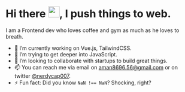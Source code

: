 # Hi there <img src="https://media.tenor.com/images/b617c36f9db276d3146e974b8ff64f4c/tenor.gif" width="30px" height="30px" style="object-fit: contain !important;">, I push things to web.

I am a Frontend dev who loves coffee and gym as much as he loves to breath.

- 🔭 I’m currently working on Vue.js, TailwindCSS.
- 🌱 I’m trying to get deeper into JavaScript.
- 👯 I’m looking to collaborate with startups to build great things.
- 📫 You can reach me via email on aman8696.56@gmail.com or on twitter [@nerdycap007](https://twitter.com/nerdycap007).
- ⚡ Fun fact: Did you know `NaN !== NaN`? Shocking, right?

<!--
**amansharma007/amansharma007** is a ✨ _special_ ✨ repository because its `README.md` (this file) appears on your GitHub profile.

Here are some ideas to get you started:
👋
- 🔭 I’m currently working on ...
- 🌱 I’m currently learning ...
- 👯 I’m looking to collaborate on ...
- 🤔 I’m looking for help with ...
- 💬 Ask me about ...
- 📫 How to reach me: ...
- 😄 Pronouns: ...
- ⚡ Fun fact: ...
-->
